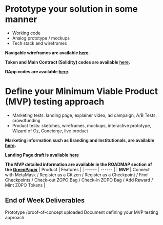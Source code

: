 # Prototype your solution in some manner
- Working code
- Analog prototype / mockups
- Tech stack and wireframes

**Navigable wireframes are available [here](https://www.figma.com/proto/nqrLuYFhbJ0YusEbJvmFCY/ZOPO-DApp?node-id=0%3A1&scaling=min-zoom).**

**Token and Main Contract (Solidity) codes are available [here](https://github.com/RenanMeirelles/zero-pollution-bsic/tree/master/Code/token).**

**DApp codes are available [here]().**

# Define your Minimum Viable Product (MVP) testing approach
- Marketing tests: landing page, explainer video, ad campaign, A/B Tests, crowdfunding
- Product tests: sketches, wireframes, mockups, interactive prototype, Wizard of Oz, Concierge, live product

**Marketing information such as Branding and Institutionals, are available [here](https://github.com/RenanMeirelles/zero-pollution-bsic/tree/master/Institutional).**

**Landing Page draft is available [here](https://renanmeirelles.github.io/Blockchain%20Models/BSIC_Consensys_Hackathon_Plastics_Pollution/landing-page-zopo-bsic/main.html)**

**The MVP detailed information are available in the ROADMAP section of the [GreenPaper](https://docs.google.com/document/d/1YK_Hvu25pj_SKmALsvnHTEyqHkR2yPFKLgjKvxs97co/edit#)**
| Product | Features |
| ------ | ------ |
| **MVP** | Connect with MetaMask / Register as a Citizen / Register as a Checkpoint / Find Checkpoints / Check-out ZOPO Bag / Check-in ZOPO Bag / Add Reward / Mint ZOPO Tokens |

## End of Week Deliverables 
Prototype /proof-of-concept uploaded
Document defining your MVP testing approach
